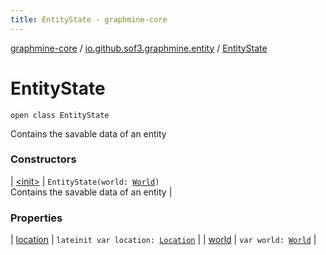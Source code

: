 ```yaml
---
title: EntityState - graphmine-core
---
```


[graphmine-core](../../index.html) / [io.github.sof3.graphmine.entity](../index.html) / [EntityState](./index.html)

# EntityState

`open class EntityState`

Contains the savable data of an entity

### Constructors

| [&lt;init&gt;](-init-.html) | `EntityState(world: `[`World`](../../io.github.sof3.graphmine.world/-world.html)`)`<br>Contains the savable data of an entity |

### Properties

| [location](location.html) | `lateinit var location: `[`Location`](../../io.github.sof3.graphmine.world/-location/index.html) |
| [world](world.html) | `var world: `[`World`](../../io.github.sof3.graphmine.world/-world.html) |

